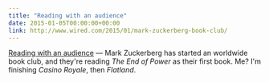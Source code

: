 ```yaml
---
title: "Reading with an audience"
date: 2015-01-05T00:00:00+00:00
link: http://www.wired.com/2015/01/mark-zuckerberg-book-club/
---
```

[Reading with an audience](http://www.wired.com/2015/01/mark-zuckerberg-book-club/) &mdash; 
 Mark Zuckerberg has started an worldwide book club, and they're reading _The End of Power_ as their first book. Me? I'm finishing _Casino Royale_, then _Flatland_.
